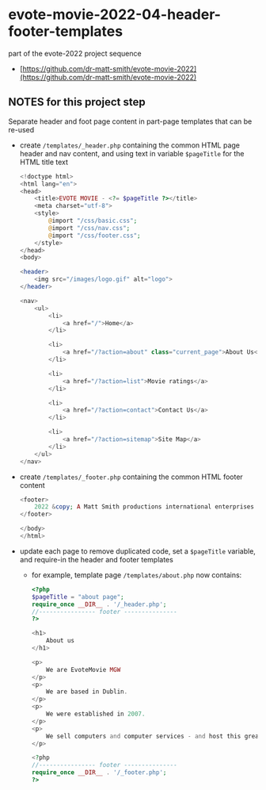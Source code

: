 # evote-movie-2022-04-header-footer-templates


part of the evote-2022 project sequence

- [https://github.com/dr-matt-smith/evote-movie-2022](https://github.com/dr-matt-smith/evote-movie-2022)


## NOTES for this project step


Separate header and foot page content in part-page templates that can be re-used

- create `/templates/_header.php` containing the common HTML page header and nav content, and using text in variable `$pageTitle` for the HTML title text

    ```php
    <!doctype html>
    <html lang="en">
    <head>
        <title>EVOTE MOVIE - <?= $pageTitle ?></title>
        <meta charset="utf-8">
        <style>
            @import "/css/basic.css";
            @import "/css/nav.css";
            @import "/css/footer.css";
        </style>
    </head>
    <body>
    
    <header>
        <img src="/images/logo.gif" alt="logo">
    </header>
    
    <nav>
        <ul>
            <li>
                <a href="/">Home</a>
            </li>
    
            <li>
                <a href="/?action=about" class="current_page">About Us</a>
            </li>
    
            <li>
                <a href="/?action=list">Movie ratings</a>
            </li>
    
            <li>
                <a href="/?action=contact">Contact Us</a>
            </li>
    
            <li>
                <a href="/?action=sitemap">Site Map</a>
            </li>
        </ul>
    </nav>
    ```

- create `/templates/_footer.php` containing the common HTML footer content
    
    ```php
    <footer>
        2022 &copy; A Matt Smith productions international enterprises limited production
    </footer>
    
    </body>
    </html>
    ```

- update each page to remove duplicated code, set a `$pageTitle` variable, and require-in the header and footer templates

    - for example, template page `/templates/about.php` now contains:
            
        ```php
        <?php
        $pageTitle = "about page";
        require_once __DIR__ . '/_header.php';
        //---------------- footer ---------------
        ?>
        
        <h1>
            About us
        </h1>
        
        <p>
            We are EvoteMovie MGW
        </p>
        <p>
            We are based in Dublin.
        </p>
        <p>
            We were established in 2007.
        </p>
        <p>
            We sell computers and computer services - and host this great movie voting site!.
        </p>
        
        <?php
        //---------------- footer ---------------
        require_once __DIR__ . '/_footer.php';
        ?>
        ```

